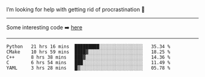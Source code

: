 I’m looking for help with getting rid of procrastination 🤔

-----

Some interesting code :arrow_right: [here](https://github.com/zhen8838/playground)

-----

<!--START_SECTION:waka-->
```text
Python   21 hrs 16 mins  █████████░░░░░░░░░░░░░░░░   35.34 % 
CMake    10 hrs 59 mins  ████▓░░░░░░░░░░░░░░░░░░░░   18.25 % 
C++      8 hrs 38 mins   ███▓░░░░░░░░░░░░░░░░░░░░░   14.36 % 
C        6 hrs 54 mins   ███░░░░░░░░░░░░░░░░░░░░░░   11.49 % 
YAML     3 hrs 28 mins   █▒░░░░░░░░░░░░░░░░░░░░░░░   05.78 % 
```
<!--END_SECTION:waka-->

<!--
**zhen8838/zhen8838** is a ✨ _special_ ✨ repository because its `README.md` (this file) appears on your GitHub profile.

Here are some ideas to get you started:

- 🔭 I’m currently working on ...
- 🌱 I’m currently learning ...
- 👯 I’m looking to collaborate on ...
 ...
- 💬 Ask me about ...
- 📫 How to reach me: ...
- 😄 Pronouns: ...
- ⚡ Fun fact: ...
-->
